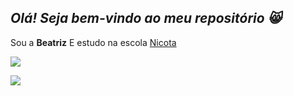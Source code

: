 ## _Olá! Seja bem-vindo ao meu repositório 😸_
Sou a **Beatriz** 
E estudo na escola [Nicota](https://www.instagram.com/escola.donanicota)


![](https://media1.tenor.com/m/2vMtBKRz8EkAAAAd/cat-what.gif)

![](https://media1.tenor.com/m/ckeB-t_5qxsAAAAd/gokacik-gok.gif)
